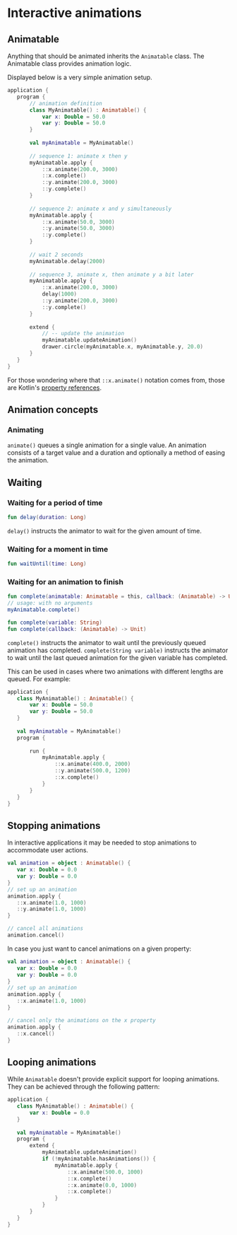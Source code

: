  
 # Interactive animations

## Animatable

Anything that should be animated inherits the `Animatable` class. The Animatable class provides animation logic.

Displayed below is a very simple animation setup. 
 
 ```kotlin
application {
    program {
        // animation definition
        class MyAnimatable() : Animatable() {
            var x: Double = 50.0
            var y: Double = 50.0
        }
        
        val myAnimatable = MyAnimatable()
        
        // sequence 1: animate x then y
        myAnimatable.apply {
            ::x.animate(200.0, 3000)
            ::x.complete()
            ::y.animate(200.0, 3000)
            ::y.complete()
        }
        
        // sequence 2: animate x and y simultaneously
        myAnimatable.apply {
            ::x.animate(50.0, 3000)
            ::y.animate(50.0, 3000)
            ::y.complete()
        }
        
        // wait 2 seconds
        myAnimatable.delay(2000)
        
        // sequence 3, animate x, then animate y a bit later
        myAnimatable.apply {
            ::x.animate(200.0, 3000)
            delay(1000)
            ::y.animate(200.0, 3000)
            ::y.complete()
        }
        
        extend {
            // -- update the animation
            myAnimatable.updateAnimation()
            drawer.circle(myAnimatable.x, myAnimatable.y, 20.0)
        }
    }
}
``` 
 
 For those wondering where that `::x.animate()` notation comes from, those are Kotlin's [property references](https://kotlinlang.org/docs/reflection.html#property-references).
 
 
 ## Animation concepts
### Animating
`animate()` queues a single animation for a single value. An animation consists of a target value and a duration and optionally a method of easing the animation. 
 
 ## Waiting

### Waiting for a period of time

```kotlin
fun delay(duration: Long)
```

`delay()` instructs the animator to wait for the given amount of time.

### Waiting for a moment in time

```kotlin
fun waitUntil(time: Long)
```

### Waiting for an animation to finish

```kotlin
fun complete(animatable: Animatable = this, callback: (Animatable) -> Unit = null)
// usage: with no arguments
myAnimatable.complete()

fun complete(variable: String)
fun complete(callback: (Animatable) -> Unit)
```

`complete()` instructs the animator to wait until the previously queued animation has completed.
`complete(String variable)` instructs the animator to wait until the last queued animation for the given variable has completed.

This can be used in cases where two animations with different lengths are queued. For example: 
 
 ```kotlin
application {
    class MyAnimatable() : Animatable() {
        var x: Double = 50.0
        var y: Double = 50.0
    }
    
    val myAnimatable = MyAnimatable()
    program {
    
        run {
            myAnimatable.apply {
                ::x.animate(400.0, 2000)
                ::y.animate(500.0, 1200)
                ::x.complete()
            }
        }
    }
}
``` 
 
 ## Stopping animations

In interactive applications it may be needed to stop animations to accommodate user actions.  
 
 ```kotlin
val animation = object : Animatable() {
    var x: Double = 0.0
    var y: Double = 0.0
}
// set up an animation
animation.apply {
    ::x.animate(1.0, 1000)
    ::y.animate(1.0, 1000)
}

// cancel all animations
animation.cancel()
``` 
 
 In case you just want to cancel animations on a given property: 
 
 ```kotlin
val animation = object : Animatable() {
    var x: Double = 0.0
    var y: Double = 0.0
}
// set up an animation
animation.apply {
    ::x.animate(1.0, 1000)
}

// cancel only the animations on the x property
animation.apply {
    ::x.cancel()
}
``` 
 
 ## Looping animations 
 
 While `Animatable` doesn't provide explicit support for looping animations. They can be achieved through the following pattern: 
 
 ```kotlin
application {
    class MyAnimatable() : Animatable() {
        var x: Double = 0.0
    }
    
    val myAnimatable = MyAnimatable()
    program {
        extend {
            myAnimatable.updateAnimation()
            if (!myAnimatable.hasAnimations()) {
                myAnimatable.apply {
                    ::x.animate(500.0, 1000)
                    ::x.complete()
                    ::x.animate(0.0, 1000)
                    ::x.complete()
                }
            }
        }
    }
}
``` 
